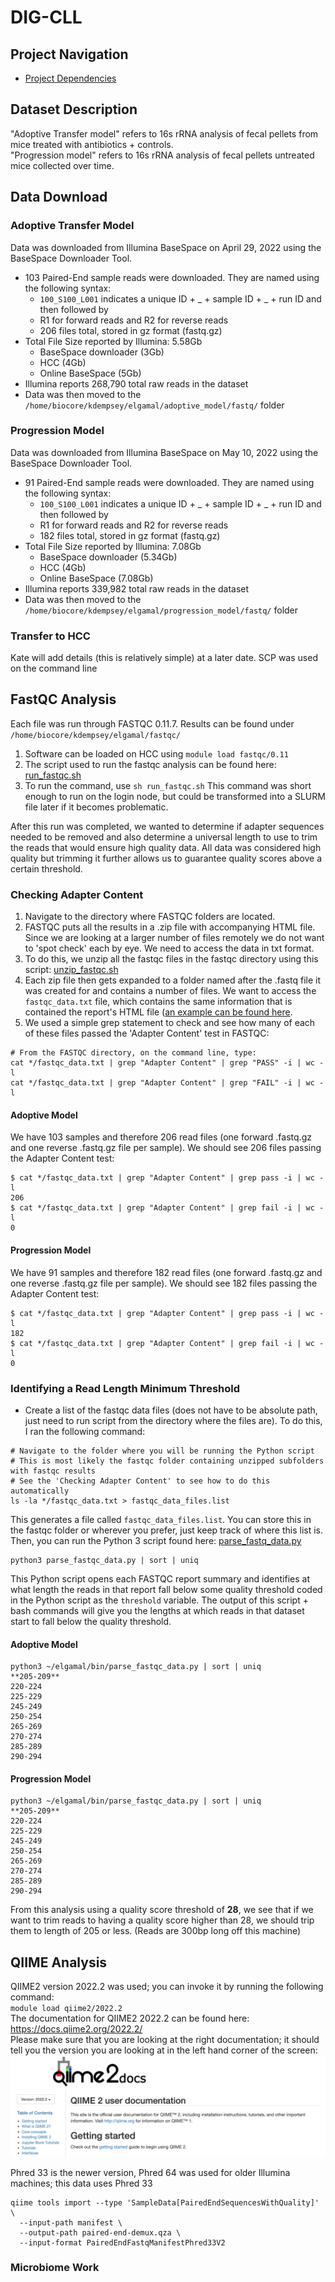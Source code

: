 # DIG-CLL 

## Project Navigation
- [Project Dependencies]()

## Dataset Description
"Adoptive Transfer model" refers to 16s rRNA analysis of fecal pellets from mice treated with antibiotics + controls.  
"Progression model" refers to 16s rRNA analysis of fecal pellets untreated mice collected over time.

## Data Download
### Adoptive Transfer Model
Data was downloaded from Illumina BaseSpace on April 29, 2022 using the BaseSpace Downloader Tool. 
- 103 Paired-End sample reads were downloaded. They are named using the following syntax:
  - `100_S100_L001` indicates a unique ID + _ + sample ID + _ + run ID and then followed by 
  -  R1 for forward reads and R2 for reverse reads
  -  206 files total, stored in gz format (fastq.gz) 
- Total File Size reported by Illumina: 5.58Gb
  - BaseSpace downloader (3Gb) 
  - HCC (4Gb)
  - Online BaseSpace (5Gb)
- Illumina reports 268,790 total raw reads in the dataset
- Data was then moved to the `/home/biocore/kdempsey/elgamal/adoptive_model/fastq/` folder

### Progression Model
Data was downloaded from Illumina BaseSpace on May 10, 2022 using the BaseSpace Downloader Tool. 
- 91 Paired-End sample reads were downloaded. They are named using the following syntax:
  - `100_S100_L001` indicates a unique ID + _ + sample ID + _ + run ID and then followed by 
  -  R1 for forward reads and R2 for reverse reads
  -  182 files total, stored in gz format (fastq.gz)
- Total File Size reported by Illumina: 7.08Gb
  - BaseSpace downloader (5.34Gb) 
  - HCC (4Gb)
  - Online BaseSpace (7.08Gb)
- Illumina reports 339,982 total raw reads in the dataset
- Data was then moved to the `/home/biocore/kdempsey/elgamal/progression_model/fastq/` folder

### Transfer to HCC
Kate will add details (this is relatively simple) at a later date. SCP was used on the command line

## FastQC Analysis
Each file was run through FASTQC 0.11.7. Results can be found under `/home/biocore/kdempsey/elgamal/fastqc/` 
1. Software can be loaded on HCC using `module load fastqc/0.11`
2. The script used to run the fastqc analysis can be found here: [run_fastqc.sh](https://github.com/christopherdangelo/DIG-CLL/blob/main/FASTQC_Analysis/run_fastqc.sh)
3. To run the command, use `sh run_fastqc.sh`
This command was short enough to run on the login node, but could be transformed into a SLURM file later if it becomes problematic.

After this run was completed, we wanted to determine if adapter sequences needed to be removed and also determine a universal length to use to trim the reads that would ensure high quality data. All data was considered high quality but trimming it further allows us to guarantee quality scores above a certain threshold.

### Checking Adapter Content
1. Navigate to the directory where FASTQC folders are located. 
2. FASTQC puts all the results in a .zip file with accompanying HTML file. Since we are looking at a larger number of files remotely we do not want to 'spot check' each by eye. We need to access the data in txt format. 
3. To do this, we unzip all the fastqc files in the fastqc directory using this script: [unzip_fastqc.sh](https://github.com/christopherdangelo/DIG-CLL/blob/main/FASTQC_Analysis/unzip_fastqc.sh)
4. Each zip file then gets expanded to a folder named after the .fastq file it was created for and contains a number of files. We want to access the `fastqc_data.txt` file, which contains the same information that is contained the report's HTML file ([an example can be found here](https://www.bioinformatics.babraham.ac.uk/projects/fastqc/good_sequence_short_fastqc.html#M10).
5. We used a simple grep statement to check and see how many of each of these files passed the 'Adapter Content' test in FASTQC:
```
# From the FASTQC directory, on the command line, type:
cat */fastqc_data.txt | grep "Adapter Content" | grep "PASS" -i | wc -l
cat */fastqc_data.txt | grep "Adapter Content" | grep "FAIL" -i | wc -l
```
#### Adoptive Model
We have 103 samples and therefore 206 read files (one forward .fastq.gz and one reverse .fastq.gz file per sample). We should see 206 files passing the Adapter Content test:
```
$ cat */fastqc_data.txt | grep "Adapter Content" | grep pass -i | wc -l  
206  
$ cat */fastqc_data.txt | grep "Adapter Content" | grep fail -i | wc -l  
0
```
#### Progression Model
We have 91 samples and therefore 182 read files (one forward .fastq.gz and one reverse .fastq.gz file per sample). We should see 182 files passing the Adapter Content test:
```
$ cat */fastqc_data.txt | grep "Adapter Content" | grep pass -i | wc -l  
182  
$ cat */fastqc_data.txt | grep "Adapter Content" | grep fail -i | wc -l  
0
```

### Identifying a Read Length Minimum Threshold
- Create a list of the fastqc data files (does not have to be absolute path, just need to run script from the directory where the files are). To do this, I ran the following command:
```
# Navigate to the folder where you will be running the Python script
# This is most likely the fastqc folder containing unzipped subfolders with fastqc results
# See the 'Checking Adapter Content' to see how to do this automatically
ls -la */fastqc_data.txt > fastqc_data_files.list
```
This generates a file called `fastqc_data_files.list`. You can store this in the fastqc folder or wherever you prefer, just keep track of where this list is. Then, you can run the Python 3 script found here: [parse_fastq_data.py](https://github.com/christopherdangelo/DIG-CLL/blob/main/FASTQC_Analysis/parse_fastqc_data.py)
```
python3 parse_fastqc_data.py | sort | uniq
```
This Python script opens each FASTQC report summary and identifies at what length the reads in that report fall below some quality threshold coded in the Python script as the `threshold` variable. The output of this script + bash commands will give you the lengths at which reads in that dataset start to fall below the quality threshold.
#### Adoptive Model
```
python3 ~/elgamal/bin/parse_fastqc_data.py | sort | uniq
**205-209**
220-224
225-229
245-249
250-254
265-269
270-274
285-289
290-294
```
#### Progression Model
```
python3 ~/elgamal/bin/parse_fastqc_data.py | sort | uniq
**205-209**
220-224
225-229
245-249
250-254
265-269
270-274
285-289
290-294
```

From this analysis using a quality score threshold of **28**, we see that if we want to trim reads to having a quality score higher than 28, we should trip them to length of 205 or less. (Reads are 300bp long off this machine)

## QIIME Analysis
QIIME2 version 2022.2 was used; you can invoke it by running the following command:  
`module load qiime2/2022.2`  
The documentation for QIIME2 2022.2 can be found here: https://docs.qiime2.org/2022.2/   
Please make sure that you are looking at the right documentation; it should tell you the version you are looking at in the left hand corner of the screen:  
![QIIME2 documentation](https://github.com/christopherdangelo/DIG-CLL/blob/main/images/QIIME2_documentation_website_screengrab.png)  

Phred 33 is the newer version, Phred 64 was used for older Illumina machines; this data uses Phred 33 
```
qiime tools import --type 'SampleData[PairedEndSequencesWithQuality]' \   
  --input-path manifest \  
  --output-path paired-end-demux.qza \  
  --input-format PairedEndFastqManifestPhred33V2  
```
### Microbiome Work


